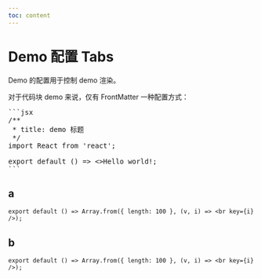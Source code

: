 ```yaml
---
toc: content
---
```


# Demo 配置 Tabs

Demo 的配置用于控制 demo 渲染。

对于代码块 demo 来说，仅有 FrontMatter 一种配置方式：

<pre>
```jsx
/**
 * title: demo 标题
 */
import React from 'react';

export default () => <>Hello world!</>;
```
</pre>

## a

```tsx | inline
export default () => Array.from({ length: 100 }, (v, i) => <br key={i} />);
```

## b

```tsx | inline
export default () => Array.from({ length: 100 }, (v, i) => <br key={i} />);
```
